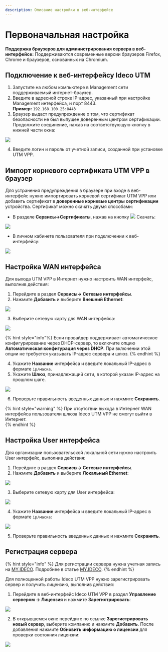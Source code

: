 ```yaml
---
description: Описание настройки в веб-интерфейсе
---
```


# Первоначальная настройка

**Поддержка браузеров для администрирования сервера в веб-интерфейсе:**
Поддерживаются современные версии браузеров Firefox, Chrome и браузеров, основанных на Chromium.

## Подключение к веб-интерфейсу Ideco UTM

1. Запустите на любом компьютере в Management сети поддерживаемый интернет-браузер.
2. Введите в адресной строке IP-адрес, указанный при настройке Management интерфейса, и порт 8443.\
**Пример:** `192.168.100.25:8443`
3. Браузер выдаст предупреждение о том, что сертификат безопасности не был выпущен доверенным центром сертификации. Продолжите соединение, нажав на соответствующую кнопку в нижней части окна:

![](../.gitbook/assets/initial-setup-web1.gif)

4. Введите логин и пароль от учетной записи, созданной при установке UTM VPP.

## Импорт корневого сертификата UTM VPP в браузер

Для устранения предупреждения в браузере при входе в веб-интерфейс нужно импортировать корневой сертификат UTM VPP или добавить сертификат в **доверенные корневые центры сертификации** устройства. Сертификат можно скачать двумя способами:

* В разделе **Сервисы->Сертификаты**, нажав на кнопку ![](../.gitbook/assets/icon-download.png) Скачать:

![](../.gitbook/assets/initial-setup-web2.png)

* В личном кабинете пользователя при подключении к веб-интерфейсу:

![](../.gitbook/assets/initial-setup-web3.png)

## Настройка WAN интерфейса

Для выхода UTM VPP в Интернет нужно настроить WAN интерфейс, выполнив действия:

1. Перейдите в раздел **Сервисы-> Cетевые интерфейсы**.
2. Нажмите **Добавить** и выберите **Внешний Ethernet**:

![](../.gitbook/assets/initial-setup-web4.png)

3. Выберите сетевую карту для WAN интерфейса:
   
![](../.gitbook/assets/initial-setup-web5.png)

{% hint style="info"%}
Если провайдер поддерживает автоматическое конфигурирование через DHCP-сервер, то включите опцию **Автоматическая конфигурация через DHCP**.
При включении этой опции не требуется указывать IP-адрес сервера и шлюз.
{% endhint %}

4. Укажите **Название** интерфейса и введите локальный IP-адрес в формате `ip/маска`.
5. Укажите **Шлюз**, принадлежащий сети, в которой указан IP-адрес на прошлом шаге.
   
![](../.gitbook/assets/initial-setup-web6.png)

6. Проверьте правильность введенных данных и нажмите **Сохранить**.

{% hint style="warning" %}
При отсутствии выхода в Интернет WAN интерфейса пользователи шлюза Ideco UTM VPP не смогут выйти в Интернет.  
{% endhint %}

## Настройка User интерфейса

Для организации пользовательской локальной сети нужно настроить User интерфейс, выполнив действия:

1. Перейдите в раздел **Сервисы-> Сетевые интерфейсы**.
2. Нажмите **Добавить** и выберите **Локальный Ethernet**:

![](../.gitbook/assets/initial-setup-web7.png)

3. Выберите сетевую карту для User интерфейса:

![](../.gitbook/assets/initial-setup-web8.png)

4. Укажите **Название** интерфейса и введите локальный IP-адрес в формате `ip/маска`:
   
![](../.gitbook/assets/initial-setup-web9.png)

5. Проверьте правильность введенных данных и нажмите **Сохранить**.
## Регистрация сервера

{% hint style="info" %}
Для регистрации сервера нужна учетная запись на [MY.IDECO](https://my.ideco.ru/). Подробнее в статье [MY.IDECO](my-ideco.md).
{% endhint %}


Для полноценной работы Ideco UTM VPP нужно зарегистрировать сервер и получить лицензию, выполнив действия:

1. Перейдите в веб-интерфейс Ideco UTM VPP в раздел **Управление сервером -> Лицензия** и нажмите **Зарегистрировать**:

![](../.gitbook/assets/initial-setup-web10.png)

2. В открывшемся окне перейдите по ссылке **Зарегистрировать новый сервер**, выберите компанию и нажмите **Добавить**. После добавления нажмите **Обновить информацию о лицензии** для проверки состояния лицензии:

![](../.gitbook/assets/initial-setup-web11.gif)


